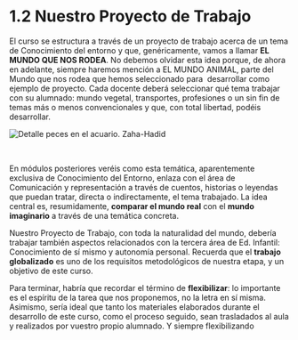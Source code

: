 # 1.2 Nuestro Proyecto de Trabajo

El curso se estructura a través de un proyecto de trabajo acerca de un tema de Conocimiento del entorno y que, genéricamente, vamos a llamar **EL MUNDO QUE NOS RODEA**. No debemos olvidar esta idea porque, de ahora en adelante, siempre haremos mención a EL MUNDO ANIMAL, parte del Mundo que nos rodea que hemos seleccionado para  desarrollar como ejemplo de proyecto. Cada docente deberá seleccionar qué tema trabajar con su alumnado: mundo vegetal, transportes, profesiones o un sin fin de temas más o menos convencionales y que, con total libertad, podéis desarrollar.


![Detalle peces en el acuario. Zaha-Hadid](http://www.public-domain-photos.com/free-stock-photos-1-big/animals/aquarium-fish-23.jpg "www.discover-deliver.com/zaha-hadid")


 

En módulos posteriores veréis como esta temática, aparentemente exclusiva de Conocimiento del Entorno, enlaza con el área de Comunicación y representación a través de cuentos, historias o leyendas que puedan tratar, directa o indirectamente, el tema trabajado. La idea central es, resumidamente, **comparar el mundo real** con el **mundo imaginario** a través de una temática concreta.

Nuestro Proyecto de Trabajo, con toda la naturalidad del mundo, debería trabajar también aspectos relacionados con la tercera área de Ed. Infantil: Conocimiento de sí mismo y autonomía personal. Recuerda que el **trabajo globalizado** es uno de los requisitos metodológicos de nuestra etapa, y un objetivo de este curso.

Para terminar, habría que recordar el término de **flexibilizar**: lo importante es el espíritu de la tarea que nos proponemos, no la letra en sí misma. Asimismo, sería ideal que tanto los materiales elaborados durante el desarrollo de este curso, como el proceso seguido, sean trasladados al aula y realizados por vuestro propio alumnado. Y siempre flexibilizando

